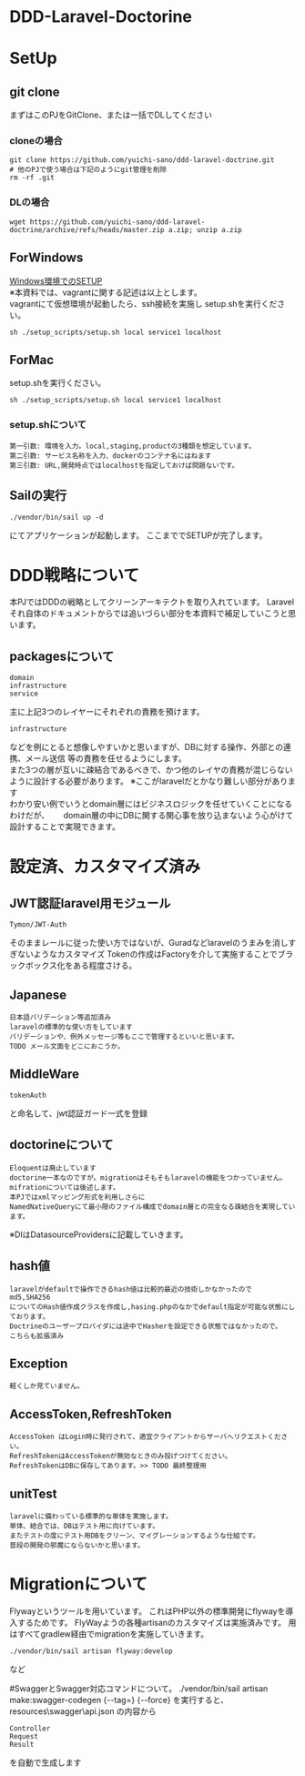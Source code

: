 # DDD-Laravel-Doctorine

# SetUp
## git clone
まずはこのPJをGitClone、または一括でDLしてください
### cloneの場合 
	git clone https://github.com/yuichi-sano/ddd-laravel-doctrine.git  
	# 他のPJで使う場合は下記のようにgit管理を削除
	rm -rf .git

### DLの場合
	wget https://github.com/yuichi-sano/ddd-laravel-doctrine/archive/refs/heads/master.zip a.zip; unzip a.zip

## ForWindows
[Windows環境でのSETUP](./docs/for_win/README.md)   
※本資料では、vagrantに関する記述は以上とします。  
vagrantにて仮想環境が起動したら、ssh接続を実施し
setup.shを実行ください。

    sh ./setup_scripts/setup.sh local service1 localhost
## ForMac
setup.shを実行ください。

    sh ./setup_scripts/setup.sh local service1 localhost
### setup.shについて
    第一引数: 環境を入力。local,staging,productの3種類を想定しています。
    第二引数: サービス名称を入力、dockerのコンテナ名にはねます
    第三引数: URL,開発時点ではlocalhostを指定しておけば問題ないです。

## Sailの実行

    ./vendor/bin/sail up -d
にてアプリケーションが起動します。
ここまででSETUPが完了します。

# DDD戦略について
   本PJではDDDの戦略としてクリーンアーキテクトを取り入れています。
   Laravelそれ自体のドキュメントからでは追いづらい部分を本資料で補足していこうと思います。
## packagesについて
    
    domain
    infrastructure
    service
主に上記3つのレイヤーにそれぞれの責務を預けます。

    infrastructure
などを例にとると想像しやすいかと思いますが、DBに対する操作、外部との連携、メール送信
等の責務を任せるようにします。  
また3つの層が互いに疎結合であるべきで、かつ他のレイヤの責務が混じらないように設計する必要があります。
※ここがlaravelだとかなり難しい部分があります  
わかり安い例でいうとdomain層にはビジネスロジックを任せていくことになるわけだが、　　
domain層の中にDBに関する関心事を放り込まないよう心がけて設計することで実現できます。


# 設定済、カスタマイズ済み
## JWT認証laravel用モジュール
    Tymon/JWT-Auth
そのままレールに従った使い方ではないが、Guradなどlaravelのうまみを消しすぎないようなカスタマイズ
Tokenの作成はFactoryを介して実施することでブラックボックス化をある程度さける。
## Japanese
    日本語バリデーション等追加済み
    laravelの標準的な使い方をしています
    バリデーションや、例外メッセージ等もここで管理するといいと思います。
    TODO メール文面をどこにおこうか。
## MiddleWare
    tokenAuth
と命名して、jwt認証ガード一式を登録


## doctorineについて
	Eloquentは廃止しています
	doctorine一本なのですが。migrationはそもそもlaravelの機能をつかっていません。
	mifrationについては後述します。
    本PJではxmlマッピング形式を利用しさらに
    NamedNativeQueryにて最小限のファイル構成でdomain層との完全なる疎結合を実現しています。

※DIはDatasourceProvidersに記載していきます。

## hash値
    laravelがdefaultで操作できるhash値は比較的最近の技術しかなかったので
    md5,SHA256
    についてのHash値作成クラスを作成し,hasing.phpのなかでdefault指定が可能な状態にしております。
    Doctrineのユーザープロバイダには途中でHasherを設定できる状態ではなかったので。
    こちらも拡張済み

## Exception
    軽くしか見ていません。

## AccessToken,RefreshToken
    AccessToken はLogin時に発行されて、適宜クライアントからサーバへリクエストください。
    RefreshTokenはAccessTokenが無効なときのみ投げつけてください。
    RefreshTokenはDBに保存してあります。>> TODO 最終整理用

## unitTest
    laravelに備わっている標準的な単体を実施します。
    単体、結合では、DBはテスト用に向けています。
    またテストの度にテスト用DBをクリーン、マイグレーションするような仕組です。
    普段の開発の邪魔にならないかと思います。



# Migrationについて
 Flywayというツールを用いています。
 これはPHP以外の標準開発にflywayを導入するためです。
 FlyWayようの各種artisanのカスタマイズは実施済みです。
 用はすべてgradlew経由でmigrationを実施していきます。

    ./vendor/bin/sail artisan flyway:develop
など





#SwaggerとSwagger対応コマンドについて。
    ./vendor/bin/sail artisan make:swagger-codegen {--tag=} {--force}
を実行すると、
    resources\swagger\api.json
の内容から

    Controller
    Request
    Result
を自動で生成します

